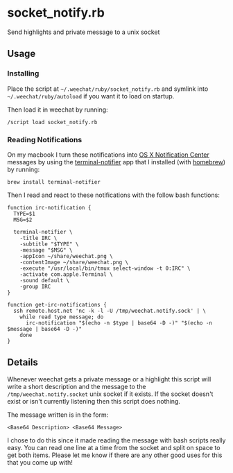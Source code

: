 # socket_notify.rb

Send highlights and private message to a unix socket

## Usage

### Installing

Place the script at `~/.weechat/ruby/socket_notify.rb` and symlink into
`~/.weechat/ruby/autoload` if you want it to load on startup.

Then load it in weechat by running:

    /script load socket_notify.rb

### Reading Notifications

On my macbook I turn these notifications into
[OS X Notification Center](http://support.apple.com/kb/ht5362) messages by using
the [terminal-notifier](https://github.com/alloy/terminal-notifier) app that I
installed (with [homebrew](http://brew.sh/)) by running:

    brew install terminal-notifier

Then I read and react to these notifications with the follow bash functions:

    function irc-notification {
      TYPE=$1
      MSG=$2
    
      terminal-notifier \
        -title IRC \
        -subtitle "$TYPE" \
        -message "$MSG" \
        -appIcon ~/share/weechat.png \
        -contentImage ~/share/weechat.png \
        -execute "/usr/local/bin/tmux select-window -t 0:IRC" \
        -activate com.apple.Terminal \
        -sound default \
        -group IRC
    }
    
    function get-irc-notifications {
      ssh remote.host.net 'nc -k -l -U /tmp/weechat.notify.sock' | \
        while read type message; do
          irc-notification "$(echo -n $type | base64 -D -)" "$(echo -n $message | base64 -D -)"
        done
    }

## Details

Whenever weechat gets a private message or a highlight this script will write a
short description and the message to the `/tmp/weechat.notify.socket` unix
socket if it exists. If the socket doesn't exist or isn't currently listening
then this script does nothing.

The message written is in the form:

    <Base64 Description> <Base64 Message>

I chose to do this since it made reading the message with bash scripts really
easy. You can read one line at a time from the socket and split on space to get
both items. Please let me know if there are any other good uses for this that
you come up with!
